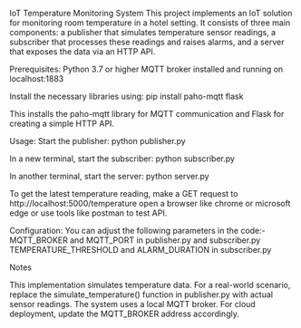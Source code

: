 IoT Temperature Monitoring System
This project implements an IoT solution for monitoring room temperature in a hotel setting. It consists of three main components: a publisher that simulates temperature sensor readings, a subscriber that processes these readings and raises alarms, and a server that exposes the data via an HTTP API.

Prerequisites:
Python 3.7 or higher
MQTT broker installed and running on localhost:1883

Install the necessary libraries using:
pip install paho-mqtt flask

This installs the paho-mqtt library for MQTT communication and Flask for creating a simple HTTP API.


Usage:
Start the publisher:
python publisher.py

In a new terminal, start the subscriber:
python subscriber.py

In another terminal, start the server:
python server.py

To get the latest temperature reading, make a GET request to http://localhost:5000/temperature 
open a browser like chrome or microsoft edge or use tools like postman to test API.

Configuration:
You can adjust the following parameters in the code:-
MQTT_BROKER and MQTT_PORT in publisher.py and subscriber.py
TEMPERATURE_THRESHOLD and ALARM_DURATION in subscriber.py

Notes

This implementation simulates temperature data. For a real-world scenario, replace the simulate_temperature() function in publisher.py with actual sensor readings.
The system uses a local MQTT broker. For cloud deployment, update the MQTT_BROKER address accordingly.
